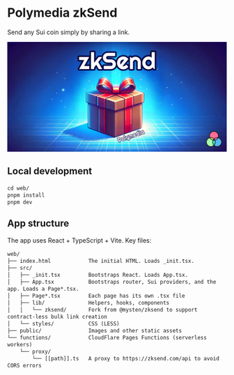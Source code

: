 # Polymedia zkSend

Send any Sui coin simply by sharing a link.

![Polymedia zkSend](./web/public/img/open-graph.webp)

## Local development

```
cd web/
pnpm install
pnpm dev
```

## App structure

The app uses React + TypeScript + Vite. Key files:

```
web/
├── index.html            The initial HTML. Loads _init.tsx.
├── src/
│   ├── _init.tsx         Bootstraps React. Loads App.tsx.
│   ├── App.tsx           Bootstraps router, Sui providers, and the app. Loads a Page*.tsx.
│   ├── Page*.tsx         Each page has its own .tsx file
│   ├── lib/              Helpers, hooks, components
│   │   └── zksend/       Fork from @mysten/zksend to support contract-less bulk link creation
│   └── styles/           CSS (LESS)
├── public/               Images and other static assets
└── functions/            CloudFlare Pages Functions (serverless workers)
    └── proxy/
        └── [[path]].ts   A proxy to https://zksend.com/api to avoid CORS errors
```
